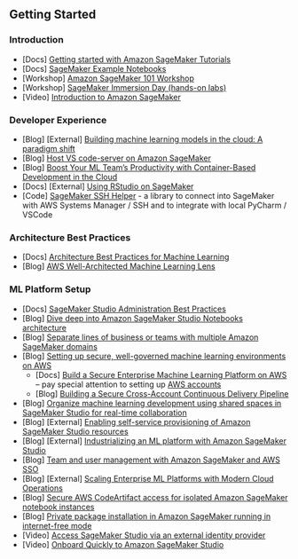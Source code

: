 ## Getting Started

### Introduction
- [Docs] [Getting started with Amazon SageMaker Tutorials](https://aws.amazon.com/sagemaker/getting-started/)
- [Docs] [SageMaker Example Notebooks](https://sagemaker-examples.readthedocs.io/en/latest/)
- [Workshop] [Amazon SageMaker 101 Workshop](https://catalog.us-east-1.prod.workshops.aws/workshops/0c6b8a23-b837-4e0f-b2e2-4a3ffd7d645b/en-US)
- [Workshop] [SageMaker Immersion Day (hands-on labs)](https://catalog.us-east-1.prod.workshops.aws/workshops/63069e26-921c-4ce1-9cc7-dd882ff62575/en-US)
- [Video] [Introduction to Amazon SageMaker](https://www.youtube.com/watch?v=Qv_Tr_BCFCQ)

### Developer Experience
- [Blog] [External] [Building machine learning models in the cloud: A paradigm shift](https://towardsdatascience.com/building-machine-learning-models-in-the-cloud-a-paradigm-shift-ff7dbbc39312)
- [Blog] [Host VS code-server on Amazon SageMaker](https://aws.amazon.com/blogs/machine-learning/host-code-server-on-amazon-sagemaker/)
- [Blog] [Boost Your ML Team’s Productivity with Container-Based Development in the Cloud](https://medium.com/towards-data-science/boost-your-ml-teams-productivity-with-container-based-development-in-the-cloud-56aa35552776)
- [Docs] [External] [Using RStudio on SageMaker](https://www.rstudio.com/sagemaker/)
- [Code] [SageMaker SSH Helper](https://github.com/aws-samples/sagemaker-ssh-helper) - a library to connect into SageMaker with AWS Systems Manager / SSH and to integrate with local PyCharm / VSCode

### Architecture Best Practices
- [Docs] [Architecture Best Practices for Machine Learning](https://aws.amazon.com/architecture/machine-learning/)
- [Blog] [AWS Well-Architected Machine Learning Lens](https://aws.amazon.com/blogs/architecture/introducing-the-new-aws-well-architected-machine-learning-lens/)

### ML Platform Setup
- [Docs] [SageMaker Studio Administration Best Practices](https://docs.aws.amazon.com/whitepapers/latest/sagemaker-studio-admin-best-practices/sagemaker-studio-admin-best-practices.html)
- [Blog] [Dive deep into Amazon SageMaker Studio Notebooks architecture](https://aws.amazon.com/blogs/machine-learning/dive-deep-into-amazon-sagemaker-studio-notebook-architecture/)
- [Blog] [Separate lines of business or teams with multiple Amazon SageMaker domains](https://aws.amazon.com/blogs/machine-learning/separate-lines-of-business-or-teams-with-multiple-amazon-sagemaker-domains/)
- [Blog] [Setting up secure, well-governed machine learning environments on AWS](https://aws.amazon.com/blogs/mt/setting-up-machine-learning-environments-aws/)
  - [Docs] [Build a Secure Enterprise Machine Learning Platform on AWS](https://docs.aws.amazon.com/whitepapers/latest/build-secure-enterprise-ml-platform/build-secure-enterprise-ml-platform.html) – pay special attention to setting up [AWS accounts](https://docs.aws.amazon.com/whitepapers/latest/build-secure-enterprise-ml-platform/aws-accounts.html)
  - [Blog] [Building a Secure Cross-Account Continuous Delivery Pipeline](https://aws.amazon.com/blogs/devops/aws-building-a-secure-cross-account-continuous-delivery-pipeline/)
- [Blog] [Organize machine learning development using shared spaces in SageMaker Studio for real-time collaboration](https://aws.amazon.com/blogs/machine-learning/organize-machine-learning-development-using-shared-spaces-in-sagemaker-studio-for-real-time-collaboration/)
- [Blog] [External] [Enabling self-service provisioning of Amazon SageMaker Studio resources](https://towardsdatascience.com/enabling-self-service-provisioning-of-amazon-sagemaker-studio-resources-7ac017925016)
- [Blog] [External] [Industrializing an ML platform with Amazon SageMaker Studio](https://towardsdatascience.com/industrializing-an-ml-platform-with-amazon-sagemaker-studio-91b597802afe)
- [Blog] [Team and user management with Amazon SageMaker and AWS SSO](https://aws.amazon.com/blogs/machine-learning/team-and-user-management-with-amazon-sagemaker-and-aws-sso/)
- [Blog] [External] [Scaling Enterprise ML Platforms with Modern Cloud Operations](https://towardsdatascience.com/scaling-enterprise-mlops-delivery-with-modern-cloud-operations-6888d7218be5)
- [Blog] [Secure AWS CodeArtifact access for isolated Amazon SageMaker notebook instances](https://aws.amazon.com/blogs/machine-learning/secure-aws-codeartifact-access-for-isolated-amazon-sagemaker-notebook-instances/)
- [Blog] [Private package installation in Amazon SageMaker running in internet-free mode](https://aws.amazon.com/blogs/machine-learning/private-package-installation-in-amazon-sagemaker-running-in-internet-free-mode/)
- [Video] [Access SageMaker Studio via an external identity provider](https://www.youtube.com/watch?v=9CnFrSqvXYM)
- [Video] [Onboard Quickly to Amazon SageMaker Studio](https://www.youtube.com/watch?v=wiDHCWVrjCU)
